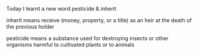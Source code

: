 Today I learnt a new word pesticide & inherit



inherit means receive (money, property, or a title) as an heir at the death of the previous holder



pesticide means a substance used for destroying insects or other organisms harmful to cultivated plants or to animals